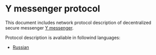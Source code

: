 # Y messenger protocol

This document includes network protocol description of decentralized secure messenger [Y messenger](https://ymessenger.org).

Protocol description is avaliable in followind languages:
- [Russian](ru/General.md)


